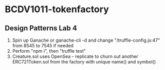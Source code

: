 # BCDV1011-tokenfactory
## Design Patterns Lab 4

1. Spin up Ganache or ganache-cli -d and change "/truffle-config.js:47" from 8545 to 7545 if needed
2. Perform "npm i", then "truffle test"
3. Creature.sol uses OpenSea - replicate to churn out another ERC721Token.sol from the factory with unique name() and symbol()